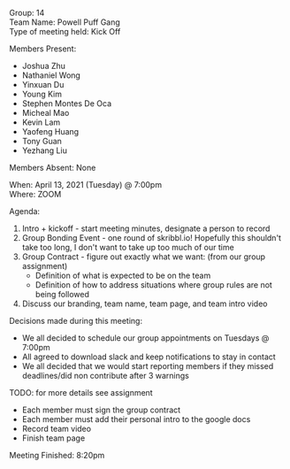 Group: 14  
Team Name: Powell Puff Gang  
Type of meeting held: Kick Off

Members Present:
- Joshua Zhu
- Nathaniel Wong
- Yinxuan Du
- Young Kim
- Stephen Montes De Oca
- Micheal Mao
- Kevin Lam
- Yaofeng Huang
- Tony Guan
- Yezhang Liu

Members Absent:
None

When: April 13, 2021 (Tuesday) @ 7:00pm  
Where: ZOOM

Agenda:
1. Intro + kickoff - start meeting minutes, designate a person to record
2. Group Bonding Event - one round of skribbl.io! Hopefully this shouldn't take too long, I don't want to take up too much of our time
3. Group Contract - figure out exactly what we want:
	(from our group assignment)
	- Definition of what is expected to be on the team
	- Definition of how to address situations where group rules are not being followed
4. Discuss our branding, team name, team page, and team intro video

Decisions made during this meeting:
- We all decided to schedule our group appointments on Tuesdays @ 7:00pm
- All agreed to download slack and keep notifications to stay in contact
- We all decided that we would start reporting members if they missed deadlines/did non contribute after 3 warnings

TODO: for more details see assignment
- Each member must sign the group contract
- Each member must add their personal intro to the google docs
- Record team video
- Finish team page

Meeting Finished: 8:20pm